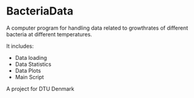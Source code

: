 # BacteriaData

A computer program for handling data related to growthrates of different bacteria at different temperatures. 

It includes: 

- Data loading
- Data Statistics
- Data Plots
- Main Script



A project for DTU Denmark